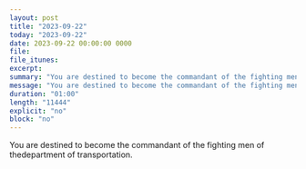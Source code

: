 ```yaml
---
layout: post
title: "2023-09-22"
today: "2023-09-22"
date: 2023-09-22 00:00:00 0000
file:
file_itunes:
excerpt:
summary: "You are destined to become the commandant of the fighting men of thedepartment of transportation."
message: "You are destined to become the commandant of the fighting men of thedepartment of transportation."
duration: "01:00"
length: "11444"
explicit: "no"
block: "no"
---
```

You are destined to become the commandant of the fighting men of thedepartment of transportation.

